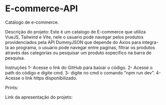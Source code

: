 # E-commerce-API
Catálogo de e-commerce.

Descrição do projeto: Este é um catalogo de E-commerce que utiliza VueJS, Tailwind e Vite, nele o usuario pode navegar pelos produtos providenciados pela API DummyJSON que depende do Axios para integra-la ao programa, o usuario pode navegar entre paginas, filtrar os produtos através das categorias ou pesquisar um produto especifico na barra de pesquisa.

Instruções
1- Acesse o link do GitHub para baixar o código.
2- Acesse o path do código e digite cmd.
3- digite no cmd o comando "npm run dev".
4- Acesse o link https disponibilizado.

Prints:

Link da apresentação do projeto:
